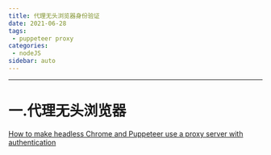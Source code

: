 ```yaml
---
title: 代理无头浏览器身份验证
date: 2021-06-28
tags:
 - puppeteer proxy
categories: 
 - nodeJS
sidebar: auto
---
```

---

# 一.代理无头浏览器

[How to make headless Chrome and Puppeteer use a proxy server with authentication](https://medium.com/@jancurn/how-to-make-headless-chrome-and-puppeteer-use-a-proxy-server-with-authentication-249a21a79212)

